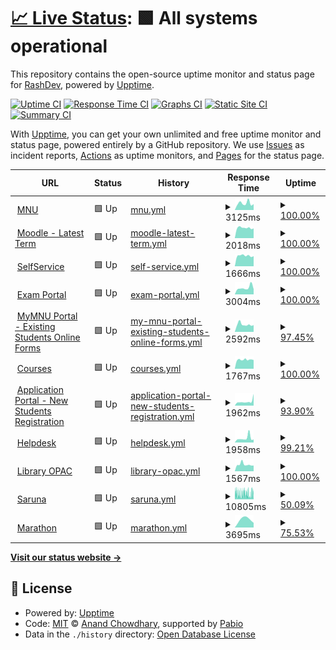# [📈 Live Status](https://Rashnan.github.io/mnu-uptime): <!--live status--> **🟩 All systems operational**

This repository contains the open-source uptime monitor and status page for [RashDev](https://Rashnan.github.io/mnu-uptime), powered by [Upptime](https://github.com/upptime/upptime).

[![Uptime CI](https://github.com/Rashnan/mnu-uptime/workflows/Uptime%20CI/badge.svg)](https://github.com/Rashnan/mnu-uptime/actions?query=workflow%3A%22Uptime+CI%22)
[![Response Time CI](https://github.com/Rashnan/mnu-uptime/workflows/Response%20Time%20CI/badge.svg)](https://github.com/Rashnan/mnu-uptime/actions?query=workflow%3A%22Response+Time+CI%22)
[![Graphs CI](https://github.com/Rashnan/mnu-uptime/workflows/Graphs%20CI/badge.svg)](https://github.com/Rashnan/mnu-uptime/actions?query=workflow%3A%22Graphs+CI%22)
[![Static Site CI](https://github.com/Rashnan/mnu-uptime/workflows/Static%20Site%20CI/badge.svg)](https://github.com/Rashnan/mnu-uptime/actions?query=workflow%3A%22Static+Site+CI%22)
[![Summary CI](https://github.com/Rashnan/mnu-uptime/workflows/Summary%20CI/badge.svg)](https://github.com/Rashnan/mnu-uptime/actions?query=workflow%3A%22Summary+CI%22)

With [Upptime](https://upptime.js.org), you can get your own unlimited and free uptime monitor and status page, powered entirely by a GitHub repository. We use [Issues](https://github.com/Rashnan/mnu-uptime/issues) as incident reports, [Actions](https://github.com/Rashnan/mnu-uptime/actions) as uptime monitors, and [Pages](https://Rashnan.github.io/mnu-uptime) for the status page.

<!--start: status pages-->
<!-- This summary is generated by Upptime (https://github.com/upptime/upptime) -->
<!-- Do not edit this manually, your changes will be overwritten -->
<!-- prettier-ignore -->
| URL | Status | History | Response Time | Uptime |
| --- | ------ | ------- | ------------- | ------ |
| <img alt="" src="https://icons.duckduckgo.com/ip3/mnu.edu.mv.ico" height="13"> [MNU](https://mnu.edu.mv) | 🟩 Up | [mnu.yml](https://github.com/Rashnan/mnu-uptime/commits/HEAD/history/mnu.yml) | <details><summary><img alt="Response time graph" src="./graphs/mnu/response-time-week.png" height="20"> 3125ms</summary><br><a href="https://Rashnan.github.io/mnu-uptime/history/mnu"><img alt="Response time 4545" src="https://img.shields.io/endpoint?url=https%3A%2F%2Fraw.githubusercontent.com%2FRashnan%2Fmnu-uptime%2FHEAD%2Fapi%2Fmnu%2Fresponse-time.json"></a><br><a href="https://Rashnan.github.io/mnu-uptime/history/mnu"><img alt="24-hour response time 2433" src="https://img.shields.io/endpoint?url=https%3A%2F%2Fraw.githubusercontent.com%2FRashnan%2Fmnu-uptime%2FHEAD%2Fapi%2Fmnu%2Fresponse-time-day.json"></a><br><a href="https://Rashnan.github.io/mnu-uptime/history/mnu"><img alt="7-day response time 3125" src="https://img.shields.io/endpoint?url=https%3A%2F%2Fraw.githubusercontent.com%2FRashnan%2Fmnu-uptime%2FHEAD%2Fapi%2Fmnu%2Fresponse-time-week.json"></a><br><a href="https://Rashnan.github.io/mnu-uptime/history/mnu"><img alt="30-day response time 4292" src="https://img.shields.io/endpoint?url=https%3A%2F%2Fraw.githubusercontent.com%2FRashnan%2Fmnu-uptime%2FHEAD%2Fapi%2Fmnu%2Fresponse-time-month.json"></a><br><a href="https://Rashnan.github.io/mnu-uptime/history/mnu"><img alt="1-year response time 4545" src="https://img.shields.io/endpoint?url=https%3A%2F%2Fraw.githubusercontent.com%2FRashnan%2Fmnu-uptime%2FHEAD%2Fapi%2Fmnu%2Fresponse-time-year.json"></a></details> | <details><summary><a href="https://Rashnan.github.io/mnu-uptime/history/mnu">100.00%</a></summary><a href="https://Rashnan.github.io/mnu-uptime/history/mnu"><img alt="All-time uptime 98.25%" src="https://img.shields.io/endpoint?url=https%3A%2F%2Fraw.githubusercontent.com%2FRashnan%2Fmnu-uptime%2FHEAD%2Fapi%2Fmnu%2Fuptime.json"></a><br><a href="https://Rashnan.github.io/mnu-uptime/history/mnu"><img alt="24-hour uptime 100.00%" src="https://img.shields.io/endpoint?url=https%3A%2F%2Fraw.githubusercontent.com%2FRashnan%2Fmnu-uptime%2FHEAD%2Fapi%2Fmnu%2Fuptime-day.json"></a><br><a href="https://Rashnan.github.io/mnu-uptime/history/mnu"><img alt="7-day uptime 100.00%" src="https://img.shields.io/endpoint?url=https%3A%2F%2Fraw.githubusercontent.com%2FRashnan%2Fmnu-uptime%2FHEAD%2Fapi%2Fmnu%2Fuptime-week.json"></a><br><a href="https://Rashnan.github.io/mnu-uptime/history/mnu"><img alt="30-day uptime 99.03%" src="https://img.shields.io/endpoint?url=https%3A%2F%2Fraw.githubusercontent.com%2FRashnan%2Fmnu-uptime%2FHEAD%2Fapi%2Fmnu%2Fuptime-month.json"></a><br><a href="https://Rashnan.github.io/mnu-uptime/history/mnu"><img alt="1-year uptime 98.25%" src="https://img.shields.io/endpoint?url=https%3A%2F%2Fraw.githubusercontent.com%2FRashnan%2Fmnu-uptime%2FHEAD%2Fapi%2Fmnu%2Fuptime-year.json"></a></details>
| <img alt="" src="https://icons.duckduckgo.com/ip3/moodle.mnu.edu.mv.ico" height="13"> [Moodle - Latest Term](https://moodle.mnu.edu.mv) | 🟩 Up | [moodle-latest-term.yml](https://github.com/Rashnan/mnu-uptime/commits/HEAD/history/moodle-latest-term.yml) | <details><summary><img alt="Response time graph" src="./graphs/moodle-latest-term/response-time-week.png" height="20"> 2018ms</summary><br><a href="https://Rashnan.github.io/mnu-uptime/history/moodle-latest-term"><img alt="Response time 2246" src="https://img.shields.io/endpoint?url=https%3A%2F%2Fraw.githubusercontent.com%2FRashnan%2Fmnu-uptime%2FHEAD%2Fapi%2Fmoodle-latest-term%2Fresponse-time.json"></a><br><a href="https://Rashnan.github.io/mnu-uptime/history/moodle-latest-term"><img alt="24-hour response time 1851" src="https://img.shields.io/endpoint?url=https%3A%2F%2Fraw.githubusercontent.com%2FRashnan%2Fmnu-uptime%2FHEAD%2Fapi%2Fmoodle-latest-term%2Fresponse-time-day.json"></a><br><a href="https://Rashnan.github.io/mnu-uptime/history/moodle-latest-term"><img alt="7-day response time 2018" src="https://img.shields.io/endpoint?url=https%3A%2F%2Fraw.githubusercontent.com%2FRashnan%2Fmnu-uptime%2FHEAD%2Fapi%2Fmoodle-latest-term%2Fresponse-time-week.json"></a><br><a href="https://Rashnan.github.io/mnu-uptime/history/moodle-latest-term"><img alt="30-day response time 2202" src="https://img.shields.io/endpoint?url=https%3A%2F%2Fraw.githubusercontent.com%2FRashnan%2Fmnu-uptime%2FHEAD%2Fapi%2Fmoodle-latest-term%2Fresponse-time-month.json"></a><br><a href="https://Rashnan.github.io/mnu-uptime/history/moodle-latest-term"><img alt="1-year response time 2246" src="https://img.shields.io/endpoint?url=https%3A%2F%2Fraw.githubusercontent.com%2FRashnan%2Fmnu-uptime%2FHEAD%2Fapi%2Fmoodle-latest-term%2Fresponse-time-year.json"></a></details> | <details><summary><a href="https://Rashnan.github.io/mnu-uptime/history/moodle-latest-term">100.00%</a></summary><a href="https://Rashnan.github.io/mnu-uptime/history/moodle-latest-term"><img alt="All-time uptime 97.48%" src="https://img.shields.io/endpoint?url=https%3A%2F%2Fraw.githubusercontent.com%2FRashnan%2Fmnu-uptime%2FHEAD%2Fapi%2Fmoodle-latest-term%2Fuptime.json"></a><br><a href="https://Rashnan.github.io/mnu-uptime/history/moodle-latest-term"><img alt="24-hour uptime 100.00%" src="https://img.shields.io/endpoint?url=https%3A%2F%2Fraw.githubusercontent.com%2FRashnan%2Fmnu-uptime%2FHEAD%2Fapi%2Fmoodle-latest-term%2Fuptime-day.json"></a><br><a href="https://Rashnan.github.io/mnu-uptime/history/moodle-latest-term"><img alt="7-day uptime 100.00%" src="https://img.shields.io/endpoint?url=https%3A%2F%2Fraw.githubusercontent.com%2FRashnan%2Fmnu-uptime%2FHEAD%2Fapi%2Fmoodle-latest-term%2Fuptime-week.json"></a><br><a href="https://Rashnan.github.io/mnu-uptime/history/moodle-latest-term"><img alt="30-day uptime 99.35%" src="https://img.shields.io/endpoint?url=https%3A%2F%2Fraw.githubusercontent.com%2FRashnan%2Fmnu-uptime%2FHEAD%2Fapi%2Fmoodle-latest-term%2Fuptime-month.json"></a><br><a href="https://Rashnan.github.io/mnu-uptime/history/moodle-latest-term"><img alt="1-year uptime 97.48%" src="https://img.shields.io/endpoint?url=https%3A%2F%2Fraw.githubusercontent.com%2FRashnan%2Fmnu-uptime%2FHEAD%2Fapi%2Fmoodle-latest-term%2Fuptime-year.json"></a></details>
| <img alt="" src="https://icons.duckduckgo.com/ip3/selfservice.mnu.edu.mv.ico" height="13"> [SelfService](https://selfservice.mnu.edu.mv/Default) | 🟩 Up | [self-service.yml](https://github.com/Rashnan/mnu-uptime/commits/HEAD/history/self-service.yml) | <details><summary><img alt="Response time graph" src="./graphs/self-service/response-time-week.png" height="20"> 1666ms</summary><br><a href="https://Rashnan.github.io/mnu-uptime/history/self-service"><img alt="Response time 2061" src="https://img.shields.io/endpoint?url=https%3A%2F%2Fraw.githubusercontent.com%2FRashnan%2Fmnu-uptime%2FHEAD%2Fapi%2Fself-service%2Fresponse-time.json"></a><br><a href="https://Rashnan.github.io/mnu-uptime/history/self-service"><img alt="24-hour response time 1527" src="https://img.shields.io/endpoint?url=https%3A%2F%2Fraw.githubusercontent.com%2FRashnan%2Fmnu-uptime%2FHEAD%2Fapi%2Fself-service%2Fresponse-time-day.json"></a><br><a href="https://Rashnan.github.io/mnu-uptime/history/self-service"><img alt="7-day response time 1666" src="https://img.shields.io/endpoint?url=https%3A%2F%2Fraw.githubusercontent.com%2FRashnan%2Fmnu-uptime%2FHEAD%2Fapi%2Fself-service%2Fresponse-time-week.json"></a><br><a href="https://Rashnan.github.io/mnu-uptime/history/self-service"><img alt="30-day response time 1755" src="https://img.shields.io/endpoint?url=https%3A%2F%2Fraw.githubusercontent.com%2FRashnan%2Fmnu-uptime%2FHEAD%2Fapi%2Fself-service%2Fresponse-time-month.json"></a><br><a href="https://Rashnan.github.io/mnu-uptime/history/self-service"><img alt="1-year response time 2061" src="https://img.shields.io/endpoint?url=https%3A%2F%2Fraw.githubusercontent.com%2FRashnan%2Fmnu-uptime%2FHEAD%2Fapi%2Fself-service%2Fresponse-time-year.json"></a></details> | <details><summary><a href="https://Rashnan.github.io/mnu-uptime/history/self-service">100.00%</a></summary><a href="https://Rashnan.github.io/mnu-uptime/history/self-service"><img alt="All-time uptime 98.37%" src="https://img.shields.io/endpoint?url=https%3A%2F%2Fraw.githubusercontent.com%2FRashnan%2Fmnu-uptime%2FHEAD%2Fapi%2Fself-service%2Fuptime.json"></a><br><a href="https://Rashnan.github.io/mnu-uptime/history/self-service"><img alt="24-hour uptime 100.00%" src="https://img.shields.io/endpoint?url=https%3A%2F%2Fraw.githubusercontent.com%2FRashnan%2Fmnu-uptime%2FHEAD%2Fapi%2Fself-service%2Fuptime-day.json"></a><br><a href="https://Rashnan.github.io/mnu-uptime/history/self-service"><img alt="7-day uptime 100.00%" src="https://img.shields.io/endpoint?url=https%3A%2F%2Fraw.githubusercontent.com%2FRashnan%2Fmnu-uptime%2FHEAD%2Fapi%2Fself-service%2Fuptime-week.json"></a><br><a href="https://Rashnan.github.io/mnu-uptime/history/self-service"><img alt="30-day uptime 99.35%" src="https://img.shields.io/endpoint?url=https%3A%2F%2Fraw.githubusercontent.com%2FRashnan%2Fmnu-uptime%2FHEAD%2Fapi%2Fself-service%2Fuptime-month.json"></a><br><a href="https://Rashnan.github.io/mnu-uptime/history/self-service"><img alt="1-year uptime 98.37%" src="https://img.shields.io/endpoint?url=https%3A%2F%2Fraw.githubusercontent.com%2FRashnan%2Fmnu-uptime%2FHEAD%2Fapi%2Fself-service%2Fuptime-year.json"></a></details>
| <img alt="" src="https://icons.duckduckgo.com/ip3/exam.mnu.edu.mv.ico" height="13"> [Exam Portal](https://exam.mnu.edu.mv) | 🟩 Up | [exam-portal.yml](https://github.com/Rashnan/mnu-uptime/commits/HEAD/history/exam-portal.yml) | <details><summary><img alt="Response time graph" src="./graphs/exam-portal/response-time-week.png" height="20"> 3004ms</summary><br><a href="https://Rashnan.github.io/mnu-uptime/history/exam-portal"><img alt="Response time 3091" src="https://img.shields.io/endpoint?url=https%3A%2F%2Fraw.githubusercontent.com%2FRashnan%2Fmnu-uptime%2FHEAD%2Fapi%2Fexam-portal%2Fresponse-time.json"></a><br><a href="https://Rashnan.github.io/mnu-uptime/history/exam-portal"><img alt="24-hour response time 4118" src="https://img.shields.io/endpoint?url=https%3A%2F%2Fraw.githubusercontent.com%2FRashnan%2Fmnu-uptime%2FHEAD%2Fapi%2Fexam-portal%2Fresponse-time-day.json"></a><br><a href="https://Rashnan.github.io/mnu-uptime/history/exam-portal"><img alt="7-day response time 3004" src="https://img.shields.io/endpoint?url=https%3A%2F%2Fraw.githubusercontent.com%2FRashnan%2Fmnu-uptime%2FHEAD%2Fapi%2Fexam-portal%2Fresponse-time-week.json"></a><br><a href="https://Rashnan.github.io/mnu-uptime/history/exam-portal"><img alt="30-day response time 2715" src="https://img.shields.io/endpoint?url=https%3A%2F%2Fraw.githubusercontent.com%2FRashnan%2Fmnu-uptime%2FHEAD%2Fapi%2Fexam-portal%2Fresponse-time-month.json"></a><br><a href="https://Rashnan.github.io/mnu-uptime/history/exam-portal"><img alt="1-year response time 3091" src="https://img.shields.io/endpoint?url=https%3A%2F%2Fraw.githubusercontent.com%2FRashnan%2Fmnu-uptime%2FHEAD%2Fapi%2Fexam-portal%2Fresponse-time-year.json"></a></details> | <details><summary><a href="https://Rashnan.github.io/mnu-uptime/history/exam-portal">100.00%</a></summary><a href="https://Rashnan.github.io/mnu-uptime/history/exam-portal"><img alt="All-time uptime 85.67%" src="https://img.shields.io/endpoint?url=https%3A%2F%2Fraw.githubusercontent.com%2FRashnan%2Fmnu-uptime%2FHEAD%2Fapi%2Fexam-portal%2Fuptime.json"></a><br><a href="https://Rashnan.github.io/mnu-uptime/history/exam-portal"><img alt="24-hour uptime 100.00%" src="https://img.shields.io/endpoint?url=https%3A%2F%2Fraw.githubusercontent.com%2FRashnan%2Fmnu-uptime%2FHEAD%2Fapi%2Fexam-portal%2Fuptime-day.json"></a><br><a href="https://Rashnan.github.io/mnu-uptime/history/exam-portal"><img alt="7-day uptime 100.00%" src="https://img.shields.io/endpoint?url=https%3A%2F%2Fraw.githubusercontent.com%2FRashnan%2Fmnu-uptime%2FHEAD%2Fapi%2Fexam-portal%2Fuptime-week.json"></a><br><a href="https://Rashnan.github.io/mnu-uptime/history/exam-portal"><img alt="30-day uptime 97.97%" src="https://img.shields.io/endpoint?url=https%3A%2F%2Fraw.githubusercontent.com%2FRashnan%2Fmnu-uptime%2FHEAD%2Fapi%2Fexam-portal%2Fuptime-month.json"></a><br><a href="https://Rashnan.github.io/mnu-uptime/history/exam-portal"><img alt="1-year uptime 85.67%" src="https://img.shields.io/endpoint?url=https%3A%2F%2Fraw.githubusercontent.com%2FRashnan%2Fmnu-uptime%2FHEAD%2Fapi%2Fexam-portal%2Fuptime-year.json"></a></details>
| <img alt="" src="https://icons.duckduckgo.com/ip3/my.mnu.edu.mv.ico" height="13"> [MyMNU Portal - Existing Students Online Forms](https://my.mnu.edu.mv) | 🟩 Up | [my-mnu-portal-existing-students-online-forms.yml](https://github.com/Rashnan/mnu-uptime/commits/HEAD/history/my-mnu-portal-existing-students-online-forms.yml) | <details><summary><img alt="Response time graph" src="./graphs/my-mnu-portal-existing-students-online-forms/response-time-week.png" height="20"> 2592ms</summary><br><a href="https://Rashnan.github.io/mnu-uptime/history/my-mnu-portal-existing-students-online-forms"><img alt="Response time 3183" src="https://img.shields.io/endpoint?url=https%3A%2F%2Fraw.githubusercontent.com%2FRashnan%2Fmnu-uptime%2FHEAD%2Fapi%2Fmy-mnu-portal-existing-students-online-forms%2Fresponse-time.json"></a><br><a href="https://Rashnan.github.io/mnu-uptime/history/my-mnu-portal-existing-students-online-forms"><img alt="24-hour response time 2266" src="https://img.shields.io/endpoint?url=https%3A%2F%2Fraw.githubusercontent.com%2FRashnan%2Fmnu-uptime%2FHEAD%2Fapi%2Fmy-mnu-portal-existing-students-online-forms%2Fresponse-time-day.json"></a><br><a href="https://Rashnan.github.io/mnu-uptime/history/my-mnu-portal-existing-students-online-forms"><img alt="7-day response time 2592" src="https://img.shields.io/endpoint?url=https%3A%2F%2Fraw.githubusercontent.com%2FRashnan%2Fmnu-uptime%2FHEAD%2Fapi%2Fmy-mnu-portal-existing-students-online-forms%2Fresponse-time-week.json"></a><br><a href="https://Rashnan.github.io/mnu-uptime/history/my-mnu-portal-existing-students-online-forms"><img alt="30-day response time 3155" src="https://img.shields.io/endpoint?url=https%3A%2F%2Fraw.githubusercontent.com%2FRashnan%2Fmnu-uptime%2FHEAD%2Fapi%2Fmy-mnu-portal-existing-students-online-forms%2Fresponse-time-month.json"></a><br><a href="https://Rashnan.github.io/mnu-uptime/history/my-mnu-portal-existing-students-online-forms"><img alt="1-year response time 3183" src="https://img.shields.io/endpoint?url=https%3A%2F%2Fraw.githubusercontent.com%2FRashnan%2Fmnu-uptime%2FHEAD%2Fapi%2Fmy-mnu-portal-existing-students-online-forms%2Fresponse-time-year.json"></a></details> | <details><summary><a href="https://Rashnan.github.io/mnu-uptime/history/my-mnu-portal-existing-students-online-forms">97.45%</a></summary><a href="https://Rashnan.github.io/mnu-uptime/history/my-mnu-portal-existing-students-online-forms"><img alt="All-time uptime 97.78%" src="https://img.shields.io/endpoint?url=https%3A%2F%2Fraw.githubusercontent.com%2FRashnan%2Fmnu-uptime%2FHEAD%2Fapi%2Fmy-mnu-portal-existing-students-online-forms%2Fuptime.json"></a><br><a href="https://Rashnan.github.io/mnu-uptime/history/my-mnu-portal-existing-students-online-forms"><img alt="24-hour uptime 100.00%" src="https://img.shields.io/endpoint?url=https%3A%2F%2Fraw.githubusercontent.com%2FRashnan%2Fmnu-uptime%2FHEAD%2Fapi%2Fmy-mnu-portal-existing-students-online-forms%2Fuptime-day.json"></a><br><a href="https://Rashnan.github.io/mnu-uptime/history/my-mnu-portal-existing-students-online-forms"><img alt="7-day uptime 97.45%" src="https://img.shields.io/endpoint?url=https%3A%2F%2Fraw.githubusercontent.com%2FRashnan%2Fmnu-uptime%2FHEAD%2Fapi%2Fmy-mnu-portal-existing-students-online-forms%2Fuptime-week.json"></a><br><a href="https://Rashnan.github.io/mnu-uptime/history/my-mnu-portal-existing-students-online-forms"><img alt="30-day uptime 98.77%" src="https://img.shields.io/endpoint?url=https%3A%2F%2Fraw.githubusercontent.com%2FRashnan%2Fmnu-uptime%2FHEAD%2Fapi%2Fmy-mnu-portal-existing-students-online-forms%2Fuptime-month.json"></a><br><a href="https://Rashnan.github.io/mnu-uptime/history/my-mnu-portal-existing-students-online-forms"><img alt="1-year uptime 97.78%" src="https://img.shields.io/endpoint?url=https%3A%2F%2Fraw.githubusercontent.com%2FRashnan%2Fmnu-uptime%2FHEAD%2Fapi%2Fmy-mnu-portal-existing-students-online-forms%2Fuptime-year.json"></a></details>
| <img alt="" src="https://icons.duckduckgo.com/ip3/courses.mnu.edu.mv.ico" height="13"> [Courses](https://courses.mnu.edu.mv) | 🟩 Up | [courses.yml](https://github.com/Rashnan/mnu-uptime/commits/HEAD/history/courses.yml) | <details><summary><img alt="Response time graph" src="./graphs/courses/response-time-week.png" height="20"> 1767ms</summary><br><a href="https://Rashnan.github.io/mnu-uptime/history/courses"><img alt="Response time 2517" src="https://img.shields.io/endpoint?url=https%3A%2F%2Fraw.githubusercontent.com%2FRashnan%2Fmnu-uptime%2FHEAD%2Fapi%2Fcourses%2Fresponse-time.json"></a><br><a href="https://Rashnan.github.io/mnu-uptime/history/courses"><img alt="24-hour response time 1773" src="https://img.shields.io/endpoint?url=https%3A%2F%2Fraw.githubusercontent.com%2FRashnan%2Fmnu-uptime%2FHEAD%2Fapi%2Fcourses%2Fresponse-time-day.json"></a><br><a href="https://Rashnan.github.io/mnu-uptime/history/courses"><img alt="7-day response time 1767" src="https://img.shields.io/endpoint?url=https%3A%2F%2Fraw.githubusercontent.com%2FRashnan%2Fmnu-uptime%2FHEAD%2Fapi%2Fcourses%2Fresponse-time-week.json"></a><br><a href="https://Rashnan.github.io/mnu-uptime/history/courses"><img alt="30-day response time 2128" src="https://img.shields.io/endpoint?url=https%3A%2F%2Fraw.githubusercontent.com%2FRashnan%2Fmnu-uptime%2FHEAD%2Fapi%2Fcourses%2Fresponse-time-month.json"></a><br><a href="https://Rashnan.github.io/mnu-uptime/history/courses"><img alt="1-year response time 2517" src="https://img.shields.io/endpoint?url=https%3A%2F%2Fraw.githubusercontent.com%2FRashnan%2Fmnu-uptime%2FHEAD%2Fapi%2Fcourses%2Fresponse-time-year.json"></a></details> | <details><summary><a href="https://Rashnan.github.io/mnu-uptime/history/courses">100.00%</a></summary><a href="https://Rashnan.github.io/mnu-uptime/history/courses"><img alt="All-time uptime 98.96%" src="https://img.shields.io/endpoint?url=https%3A%2F%2Fraw.githubusercontent.com%2FRashnan%2Fmnu-uptime%2FHEAD%2Fapi%2Fcourses%2Fuptime.json"></a><br><a href="https://Rashnan.github.io/mnu-uptime/history/courses"><img alt="24-hour uptime 100.00%" src="https://img.shields.io/endpoint?url=https%3A%2F%2Fraw.githubusercontent.com%2FRashnan%2Fmnu-uptime%2FHEAD%2Fapi%2Fcourses%2Fuptime-day.json"></a><br><a href="https://Rashnan.github.io/mnu-uptime/history/courses"><img alt="7-day uptime 100.00%" src="https://img.shields.io/endpoint?url=https%3A%2F%2Fraw.githubusercontent.com%2FRashnan%2Fmnu-uptime%2FHEAD%2Fapi%2Fcourses%2Fuptime-week.json"></a><br><a href="https://Rashnan.github.io/mnu-uptime/history/courses"><img alt="30-day uptime 99.81%" src="https://img.shields.io/endpoint?url=https%3A%2F%2Fraw.githubusercontent.com%2FRashnan%2Fmnu-uptime%2FHEAD%2Fapi%2Fcourses%2Fuptime-month.json"></a><br><a href="https://Rashnan.github.io/mnu-uptime/history/courses"><img alt="1-year uptime 98.96%" src="https://img.shields.io/endpoint?url=https%3A%2F%2Fraw.githubusercontent.com%2FRashnan%2Fmnu-uptime%2FHEAD%2Fapi%2Fcourses%2Fuptime-year.json"></a></details>
| <img alt="" src="https://icons.duckduckgo.com/ip3/portal.mnu.edu.mv.ico" height="13"> [Application Portal - New Students Registration](https://portal.mnu.edu.mv) | 🟩 Up | [application-portal-new-students-registration.yml](https://github.com/Rashnan/mnu-uptime/commits/HEAD/history/application-portal-new-students-registration.yml) | <details><summary><img alt="Response time graph" src="./graphs/application-portal-new-students-registration/response-time-week.png" height="20"> 1962ms</summary><br><a href="https://Rashnan.github.io/mnu-uptime/history/application-portal-new-students-registration"><img alt="Response time 2379" src="https://img.shields.io/endpoint?url=https%3A%2F%2Fraw.githubusercontent.com%2FRashnan%2Fmnu-uptime%2FHEAD%2Fapi%2Fapplication-portal-new-students-registration%2Fresponse-time.json"></a><br><a href="https://Rashnan.github.io/mnu-uptime/history/application-portal-new-students-registration"><img alt="24-hour response time 3415" src="https://img.shields.io/endpoint?url=https%3A%2F%2Fraw.githubusercontent.com%2FRashnan%2Fmnu-uptime%2FHEAD%2Fapi%2Fapplication-portal-new-students-registration%2Fresponse-time-day.json"></a><br><a href="https://Rashnan.github.io/mnu-uptime/history/application-portal-new-students-registration"><img alt="7-day response time 1962" src="https://img.shields.io/endpoint?url=https%3A%2F%2Fraw.githubusercontent.com%2FRashnan%2Fmnu-uptime%2FHEAD%2Fapi%2Fapplication-portal-new-students-registration%2Fresponse-time-week.json"></a><br><a href="https://Rashnan.github.io/mnu-uptime/history/application-portal-new-students-registration"><img alt="30-day response time 2291" src="https://img.shields.io/endpoint?url=https%3A%2F%2Fraw.githubusercontent.com%2FRashnan%2Fmnu-uptime%2FHEAD%2Fapi%2Fapplication-portal-new-students-registration%2Fresponse-time-month.json"></a><br><a href="https://Rashnan.github.io/mnu-uptime/history/application-portal-new-students-registration"><img alt="1-year response time 2379" src="https://img.shields.io/endpoint?url=https%3A%2F%2Fraw.githubusercontent.com%2FRashnan%2Fmnu-uptime%2FHEAD%2Fapi%2Fapplication-portal-new-students-registration%2Fresponse-time-year.json"></a></details> | <details><summary><a href="https://Rashnan.github.io/mnu-uptime/history/application-portal-new-students-registration">93.90%</a></summary><a href="https://Rashnan.github.io/mnu-uptime/history/application-portal-new-students-registration"><img alt="All-time uptime 97.91%" src="https://img.shields.io/endpoint?url=https%3A%2F%2Fraw.githubusercontent.com%2FRashnan%2Fmnu-uptime%2FHEAD%2Fapi%2Fapplication-portal-new-students-registration%2Fuptime.json"></a><br><a href="https://Rashnan.github.io/mnu-uptime/history/application-portal-new-students-registration"><img alt="24-hour uptime 100.00%" src="https://img.shields.io/endpoint?url=https%3A%2F%2Fraw.githubusercontent.com%2FRashnan%2Fmnu-uptime%2FHEAD%2Fapi%2Fapplication-portal-new-students-registration%2Fuptime-day.json"></a><br><a href="https://Rashnan.github.io/mnu-uptime/history/application-portal-new-students-registration"><img alt="7-day uptime 93.90%" src="https://img.shields.io/endpoint?url=https%3A%2F%2Fraw.githubusercontent.com%2FRashnan%2Fmnu-uptime%2FHEAD%2Fapi%2Fapplication-portal-new-students-registration%2Fuptime-week.json"></a><br><a href="https://Rashnan.github.io/mnu-uptime/history/application-portal-new-students-registration"><img alt="30-day uptime 97.95%" src="https://img.shields.io/endpoint?url=https%3A%2F%2Fraw.githubusercontent.com%2FRashnan%2Fmnu-uptime%2FHEAD%2Fapi%2Fapplication-portal-new-students-registration%2Fuptime-month.json"></a><br><a href="https://Rashnan.github.io/mnu-uptime/history/application-portal-new-students-registration"><img alt="1-year uptime 97.91%" src="https://img.shields.io/endpoint?url=https%3A%2F%2Fraw.githubusercontent.com%2FRashnan%2Fmnu-uptime%2FHEAD%2Fapi%2Fapplication-portal-new-students-registration%2Fuptime-year.json"></a></details>
| <img alt="" src="https://icons.duckduckgo.com/ip3/helpdesk.mnu.edu.mv.ico" height="13"> [Helpdesk](https://helpdesk.mnu.edu.mv) | 🟩 Up | [helpdesk.yml](https://github.com/Rashnan/mnu-uptime/commits/HEAD/history/helpdesk.yml) | <details><summary><img alt="Response time graph" src="./graphs/helpdesk/response-time-week.png" height="20"> 1958ms</summary><br><a href="https://Rashnan.github.io/mnu-uptime/history/helpdesk"><img alt="Response time 1949" src="https://img.shields.io/endpoint?url=https%3A%2F%2Fraw.githubusercontent.com%2FRashnan%2Fmnu-uptime%2FHEAD%2Fapi%2Fhelpdesk%2Fresponse-time.json"></a><br><a href="https://Rashnan.github.io/mnu-uptime/history/helpdesk"><img alt="24-hour response time 1314" src="https://img.shields.io/endpoint?url=https%3A%2F%2Fraw.githubusercontent.com%2FRashnan%2Fmnu-uptime%2FHEAD%2Fapi%2Fhelpdesk%2Fresponse-time-day.json"></a><br><a href="https://Rashnan.github.io/mnu-uptime/history/helpdesk"><img alt="7-day response time 1958" src="https://img.shields.io/endpoint?url=https%3A%2F%2Fraw.githubusercontent.com%2FRashnan%2Fmnu-uptime%2FHEAD%2Fapi%2Fhelpdesk%2Fresponse-time-week.json"></a><br><a href="https://Rashnan.github.io/mnu-uptime/history/helpdesk"><img alt="30-day response time 1727" src="https://img.shields.io/endpoint?url=https%3A%2F%2Fraw.githubusercontent.com%2FRashnan%2Fmnu-uptime%2FHEAD%2Fapi%2Fhelpdesk%2Fresponse-time-month.json"></a><br><a href="https://Rashnan.github.io/mnu-uptime/history/helpdesk"><img alt="1-year response time 1949" src="https://img.shields.io/endpoint?url=https%3A%2F%2Fraw.githubusercontent.com%2FRashnan%2Fmnu-uptime%2FHEAD%2Fapi%2Fhelpdesk%2Fresponse-time-year.json"></a></details> | <details><summary><a href="https://Rashnan.github.io/mnu-uptime/history/helpdesk">99.21%</a></summary><a href="https://Rashnan.github.io/mnu-uptime/history/helpdesk"><img alt="All-time uptime 98.34%" src="https://img.shields.io/endpoint?url=https%3A%2F%2Fraw.githubusercontent.com%2FRashnan%2Fmnu-uptime%2FHEAD%2Fapi%2Fhelpdesk%2Fuptime.json"></a><br><a href="https://Rashnan.github.io/mnu-uptime/history/helpdesk"><img alt="24-hour uptime 100.00%" src="https://img.shields.io/endpoint?url=https%3A%2F%2Fraw.githubusercontent.com%2FRashnan%2Fmnu-uptime%2FHEAD%2Fapi%2Fhelpdesk%2Fuptime-day.json"></a><br><a href="https://Rashnan.github.io/mnu-uptime/history/helpdesk"><img alt="7-day uptime 99.21%" src="https://img.shields.io/endpoint?url=https%3A%2F%2Fraw.githubusercontent.com%2FRashnan%2Fmnu-uptime%2FHEAD%2Fapi%2Fhelpdesk%2Fuptime-week.json"></a><br><a href="https://Rashnan.github.io/mnu-uptime/history/helpdesk"><img alt="30-day uptime 99.18%" src="https://img.shields.io/endpoint?url=https%3A%2F%2Fraw.githubusercontent.com%2FRashnan%2Fmnu-uptime%2FHEAD%2Fapi%2Fhelpdesk%2Fuptime-month.json"></a><br><a href="https://Rashnan.github.io/mnu-uptime/history/helpdesk"><img alt="1-year uptime 98.34%" src="https://img.shields.io/endpoint?url=https%3A%2F%2Fraw.githubusercontent.com%2FRashnan%2Fmnu-uptime%2FHEAD%2Fapi%2Fhelpdesk%2Fuptime-year.json"></a></details>
| <img alt="" src="https://icons.duckduckgo.com/ip3/202.1.196.72.ico" height="13"> [Library OPAC](http://202.1.196.72:8080/sahara/opac/search/reset.do?SAMLResponse=&clientAlias=&time=&digest=&corporationAlias=mche) | 🟩 Up | [library-opac.yml](https://github.com/Rashnan/mnu-uptime/commits/HEAD/history/library-opac.yml) | <details><summary><img alt="Response time graph" src="./graphs/library-opac/response-time-week.png" height="20"> 1567ms</summary><br><a href="https://Rashnan.github.io/mnu-uptime/history/library-opac"><img alt="Response time 2100" src="https://img.shields.io/endpoint?url=https%3A%2F%2Fraw.githubusercontent.com%2FRashnan%2Fmnu-uptime%2FHEAD%2Fapi%2Flibrary-opac%2Fresponse-time.json"></a><br><a href="https://Rashnan.github.io/mnu-uptime/history/library-opac"><img alt="24-hour response time 1325" src="https://img.shields.io/endpoint?url=https%3A%2F%2Fraw.githubusercontent.com%2FRashnan%2Fmnu-uptime%2FHEAD%2Fapi%2Flibrary-opac%2Fresponse-time-day.json"></a><br><a href="https://Rashnan.github.io/mnu-uptime/history/library-opac"><img alt="7-day response time 1567" src="https://img.shields.io/endpoint?url=https%3A%2F%2Fraw.githubusercontent.com%2FRashnan%2Fmnu-uptime%2FHEAD%2Fapi%2Flibrary-opac%2Fresponse-time-week.json"></a><br><a href="https://Rashnan.github.io/mnu-uptime/history/library-opac"><img alt="30-day response time 2713" src="https://img.shields.io/endpoint?url=https%3A%2F%2Fraw.githubusercontent.com%2FRashnan%2Fmnu-uptime%2FHEAD%2Fapi%2Flibrary-opac%2Fresponse-time-month.json"></a><br><a href="https://Rashnan.github.io/mnu-uptime/history/library-opac"><img alt="1-year response time 2100" src="https://img.shields.io/endpoint?url=https%3A%2F%2Fraw.githubusercontent.com%2FRashnan%2Fmnu-uptime%2FHEAD%2Fapi%2Flibrary-opac%2Fresponse-time-year.json"></a></details> | <details><summary><a href="https://Rashnan.github.io/mnu-uptime/history/library-opac">100.00%</a></summary><a href="https://Rashnan.github.io/mnu-uptime/history/library-opac"><img alt="All-time uptime 97.99%" src="https://img.shields.io/endpoint?url=https%3A%2F%2Fraw.githubusercontent.com%2FRashnan%2Fmnu-uptime%2FHEAD%2Fapi%2Flibrary-opac%2Fuptime.json"></a><br><a href="https://Rashnan.github.io/mnu-uptime/history/library-opac"><img alt="24-hour uptime 100.00%" src="https://img.shields.io/endpoint?url=https%3A%2F%2Fraw.githubusercontent.com%2FRashnan%2Fmnu-uptime%2FHEAD%2Fapi%2Flibrary-opac%2Fuptime-day.json"></a><br><a href="https://Rashnan.github.io/mnu-uptime/history/library-opac"><img alt="7-day uptime 100.00%" src="https://img.shields.io/endpoint?url=https%3A%2F%2Fraw.githubusercontent.com%2FRashnan%2Fmnu-uptime%2FHEAD%2Fapi%2Flibrary-opac%2Fuptime-week.json"></a><br><a href="https://Rashnan.github.io/mnu-uptime/history/library-opac"><img alt="30-day uptime 99.40%" src="https://img.shields.io/endpoint?url=https%3A%2F%2Fraw.githubusercontent.com%2FRashnan%2Fmnu-uptime%2FHEAD%2Fapi%2Flibrary-opac%2Fuptime-month.json"></a><br><a href="https://Rashnan.github.io/mnu-uptime/history/library-opac"><img alt="1-year uptime 97.99%" src="https://img.shields.io/endpoint?url=https%3A%2F%2Fraw.githubusercontent.com%2FRashnan%2Fmnu-uptime%2FHEAD%2Fapi%2Flibrary-opac%2Fuptime-year.json"></a></details>
| <img alt="" src="https://icons.duckduckgo.com/ip3/saruna.mnu.edu.mv.ico" height="13"> [Saruna](https://saruna.mnu.edu.mv) | 🟩 Up | [saruna.yml](https://github.com/Rashnan/mnu-uptime/commits/HEAD/history/saruna.yml) | <details><summary><img alt="Response time graph" src="./graphs/saruna/response-time-week.png" height="20"> 10805ms</summary><br><a href="https://Rashnan.github.io/mnu-uptime/history/saruna"><img alt="Response time 8465" src="https://img.shields.io/endpoint?url=https%3A%2F%2Fraw.githubusercontent.com%2FRashnan%2Fmnu-uptime%2FHEAD%2Fapi%2Fsaruna%2Fresponse-time.json"></a><br><a href="https://Rashnan.github.io/mnu-uptime/history/saruna"><img alt="24-hour response time 17126" src="https://img.shields.io/endpoint?url=https%3A%2F%2Fraw.githubusercontent.com%2FRashnan%2Fmnu-uptime%2FHEAD%2Fapi%2Fsaruna%2Fresponse-time-day.json"></a><br><a href="https://Rashnan.github.io/mnu-uptime/history/saruna"><img alt="7-day response time 10805" src="https://img.shields.io/endpoint?url=https%3A%2F%2Fraw.githubusercontent.com%2FRashnan%2Fmnu-uptime%2FHEAD%2Fapi%2Fsaruna%2Fresponse-time-week.json"></a><br><a href="https://Rashnan.github.io/mnu-uptime/history/saruna"><img alt="30-day response time 9120" src="https://img.shields.io/endpoint?url=https%3A%2F%2Fraw.githubusercontent.com%2FRashnan%2Fmnu-uptime%2FHEAD%2Fapi%2Fsaruna%2Fresponse-time-month.json"></a><br><a href="https://Rashnan.github.io/mnu-uptime/history/saruna"><img alt="1-year response time 8465" src="https://img.shields.io/endpoint?url=https%3A%2F%2Fraw.githubusercontent.com%2FRashnan%2Fmnu-uptime%2FHEAD%2Fapi%2Fsaruna%2Fresponse-time-year.json"></a></details> | <details><summary><a href="https://Rashnan.github.io/mnu-uptime/history/saruna">50.09%</a></summary><a href="https://Rashnan.github.io/mnu-uptime/history/saruna"><img alt="All-time uptime 95.72%" src="https://img.shields.io/endpoint?url=https%3A%2F%2Fraw.githubusercontent.com%2FRashnan%2Fmnu-uptime%2FHEAD%2Fapi%2Fsaruna%2Fuptime.json"></a><br><a href="https://Rashnan.github.io/mnu-uptime/history/saruna"><img alt="24-hour uptime 60.98%" src="https://img.shields.io/endpoint?url=https%3A%2F%2Fraw.githubusercontent.com%2FRashnan%2Fmnu-uptime%2FHEAD%2Fapi%2Fsaruna%2Fuptime-day.json"></a><br><a href="https://Rashnan.github.io/mnu-uptime/history/saruna"><img alt="7-day uptime 50.09%" src="https://img.shields.io/endpoint?url=https%3A%2F%2Fraw.githubusercontent.com%2FRashnan%2Fmnu-uptime%2FHEAD%2Fapi%2Fsaruna%2Fuptime-week.json"></a><br><a href="https://Rashnan.github.io/mnu-uptime/history/saruna"><img alt="30-day uptime 87.92%" src="https://img.shields.io/endpoint?url=https%3A%2F%2Fraw.githubusercontent.com%2FRashnan%2Fmnu-uptime%2FHEAD%2Fapi%2Fsaruna%2Fuptime-month.json"></a><br><a href="https://Rashnan.github.io/mnu-uptime/history/saruna"><img alt="1-year uptime 95.72%" src="https://img.shields.io/endpoint?url=https%3A%2F%2Fraw.githubusercontent.com%2FRashnan%2Fmnu-uptime%2FHEAD%2Fapi%2Fsaruna%2Fuptime-year.json"></a></details>
| <img alt="" src="https://icons.duckduckgo.com/ip3/marathon.mnu.edu.mv.ico" height="13"> [Marathon](https://marathon.mnu.edu.mv) | 🟩 Up | [marathon.yml](https://github.com/Rashnan/mnu-uptime/commits/HEAD/history/marathon.yml) | <details><summary><img alt="Response time graph" src="./graphs/marathon/response-time-week.png" height="20"> 3695ms</summary><br><a href="https://Rashnan.github.io/mnu-uptime/history/marathon"><img alt="Response time 3695" src="https://img.shields.io/endpoint?url=https%3A%2F%2Fraw.githubusercontent.com%2FRashnan%2Fmnu-uptime%2FHEAD%2Fapi%2Fmarathon%2Fresponse-time.json"></a><br><a href="https://Rashnan.github.io/mnu-uptime/history/marathon"><img alt="24-hour response time 3695" src="https://img.shields.io/endpoint?url=https%3A%2F%2Fraw.githubusercontent.com%2FRashnan%2Fmnu-uptime%2FHEAD%2Fapi%2Fmarathon%2Fresponse-time-day.json"></a><br><a href="https://Rashnan.github.io/mnu-uptime/history/marathon"><img alt="7-day response time 3695" src="https://img.shields.io/endpoint?url=https%3A%2F%2Fraw.githubusercontent.com%2FRashnan%2Fmnu-uptime%2FHEAD%2Fapi%2Fmarathon%2Fresponse-time-week.json"></a><br><a href="https://Rashnan.github.io/mnu-uptime/history/marathon"><img alt="30-day response time 3695" src="https://img.shields.io/endpoint?url=https%3A%2F%2Fraw.githubusercontent.com%2FRashnan%2Fmnu-uptime%2FHEAD%2Fapi%2Fmarathon%2Fresponse-time-month.json"></a><br><a href="https://Rashnan.github.io/mnu-uptime/history/marathon"><img alt="1-year response time 3695" src="https://img.shields.io/endpoint?url=https%3A%2F%2Fraw.githubusercontent.com%2FRashnan%2Fmnu-uptime%2FHEAD%2Fapi%2Fmarathon%2Fresponse-time-year.json"></a></details> | <details><summary><a href="https://Rashnan.github.io/mnu-uptime/history/marathon">75.53%</a></summary><a href="https://Rashnan.github.io/mnu-uptime/history/marathon"><img alt="All-time uptime 75.53%" src="https://img.shields.io/endpoint?url=https%3A%2F%2Fraw.githubusercontent.com%2FRashnan%2Fmnu-uptime%2FHEAD%2Fapi%2Fmarathon%2Fuptime.json"></a><br><a href="https://Rashnan.github.io/mnu-uptime/history/marathon"><img alt="24-hour uptime 75.53%" src="https://img.shields.io/endpoint?url=https%3A%2F%2Fraw.githubusercontent.com%2FRashnan%2Fmnu-uptime%2FHEAD%2Fapi%2Fmarathon%2Fuptime-day.json"></a><br><a href="https://Rashnan.github.io/mnu-uptime/history/marathon"><img alt="7-day uptime 75.53%" src="https://img.shields.io/endpoint?url=https%3A%2F%2Fraw.githubusercontent.com%2FRashnan%2Fmnu-uptime%2FHEAD%2Fapi%2Fmarathon%2Fuptime-week.json"></a><br><a href="https://Rashnan.github.io/mnu-uptime/history/marathon"><img alt="30-day uptime 75.53%" src="https://img.shields.io/endpoint?url=https%3A%2F%2Fraw.githubusercontent.com%2FRashnan%2Fmnu-uptime%2FHEAD%2Fapi%2Fmarathon%2Fuptime-month.json"></a><br><a href="https://Rashnan.github.io/mnu-uptime/history/marathon"><img alt="1-year uptime 75.53%" src="https://img.shields.io/endpoint?url=https%3A%2F%2Fraw.githubusercontent.com%2FRashnan%2Fmnu-uptime%2FHEAD%2Fapi%2Fmarathon%2Fuptime-year.json"></a></details>

<!--end: status pages-->

[**Visit our status website →**](https://Rashnan.github.io/mnu-uptime)

## 📄 License

- Powered by: [Upptime](https://github.com/upptime/upptime)
- Code: [MIT](./LICENSE) © [Anand Chowdhary](https://anandchowdhary.com), supported by [Pabio](https://pabio.com)
- Data in the `./history` directory: [Open Database License](https://opendatacommons.org/licenses/odbl/1-0/)
